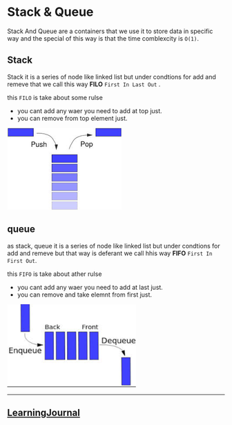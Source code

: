 # Stack & Queue


Stack And Queue are a containers that we use it to store data in specific way and the special of this way is that the time comblexcity is `O(1)`.

## Stack

Stack it is a series of node like linked list but under condtions for add and remeve that we call this way **FILO** `First In Last Out` .

this `FILO` is take about some rulse
- you cant add any waer you need to add at top just.
- you can remove from top element just.  

![img](./Stack_img1.jpg)

## queue

as stack, queue it is a series of node like linked list but under condtions for add and remeve but that way is deferant we call hhis way **FIFO** `First In First Out`.


this `FIFO` is take about ather rulse
- you cant add any waer you need to add at last just.
- you can remove and take elemnt from first just.  

![img](./Queue_img1.PNG)

------

## [LearningJournal](./LearningJournal.md)